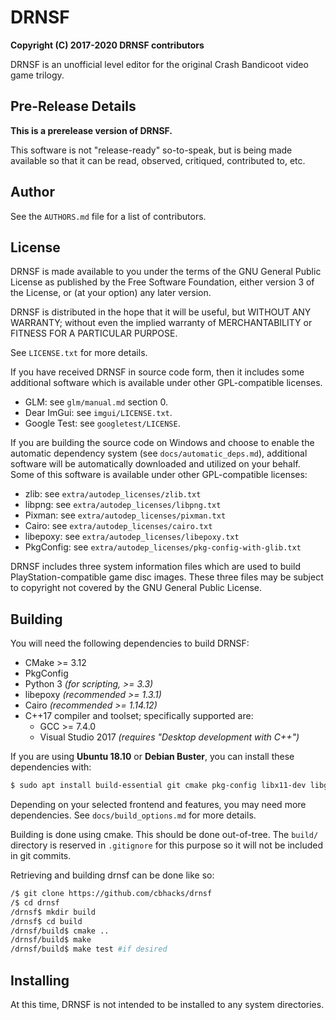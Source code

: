 # DRNSF #
__Copyright (C) 2017-2020  DRNSF contributors__

DRNSF is an unofficial level editor for the original Crash Bandicoot
video game trilogy.

## Pre-Release Details ##
__This is a prerelease version of DRNSF.__

This software is not "release-ready" so-to-speak, but is being made
available so that it can be read, observed, critiqued, contributed to,
etc.

## Author ##
See the `AUTHORS.md` file for a list of contributors.

## License ##
DRNSF is made available to you under the terms of the GNU General Public
License as published by the Free Software Foundation, either version 3
of the License, or (at your option) any later version.

DRNSF is distributed in the hope that it will be useful,
but WITHOUT ANY WARRANTY; without even the implied warranty of
MERCHANTABILITY or FITNESS FOR A PARTICULAR PURPOSE.

See `LICENSE.txt` for more details.

If you have received DRNSF in source code form, then it includes some
additional software which is available under other GPL-compatible
licenses.

 * GLM: see `glm/manual.md` section 0.
 * Dear ImGui: see `imgui/LICENSE.txt`.
 * Google Test: see `googletest/LICENSE`.

If you are building the source code on Windows and choose to enable the
automatic dependency system (see `docs/automatic_deps.md`), additional
software will be automatically downloaded and utilized on your behalf.
Some of this software is available under other GPL-compatible licenses:

 * zlib: see `extra/autodep_licenses/zlib.txt`
 * libpng: see `extra/autodep_licenses/libpng.txt`
 * Pixman: see `extra/autodep_licenses/pixman.txt`
 * Cairo: see `extra/autodep_licenses/cairo.txt`
 * libepoxy: see `extra/autodep_licenses/libepoxy.txt`
 * PkgConfig: see `extra/autodep_licenses/pkg-config-with-glib.txt`

DRNSF includes three system information files which are used to build
PlayStation-compatible game disc images. These three files may be
subject to copyright not covered by the GNU General Public License.

## Building ##
You will need the following dependencies to build DRNSF:

 * CMake >= 3.12
 * PkgConfig
 * Python 3 _(for scripting, >= 3.3)_
 * libepoxy _(recommended >= 1.3.1)_
 * Cairo _(recommended >= 1.14.12)_
 * C++17 compiler and toolset; specifically supported are:
   * GCC >= 7.4.0
   * Visual Studio 2017 _(requires "Desktop development with C++")_

If you are using __Ubuntu 18.10__ or __Debian Buster__, you can install
these dependencies with:
```sh
$ sudo apt install build-essential git cmake pkg-config libx11-dev libgl1-mesa-dev libepoxy-dev libcairo2-dev
```

Depending on your selected frontend and features, you may need more
dependencies. See `docs/build_options.md` for more details.

Building is done using cmake. This should be done out-of-tree. The
`build/` directory is reserved in `.gitignore` for this purpose so it
will not be included in git commits.

Retrieving and building drnsf can be done like so:

```sh
/$ git clone https://github.com/cbhacks/drnsf
/$ cd drnsf
/drnsf$ mkdir build
/drnsf$ cd build
/drnsf/build$ cmake ..
/drnsf/build$ make
/drnsf/build$ make test #if desired
```

## Installing ##
At this time, DRNSF is not intended to be installed to any system
directories.
